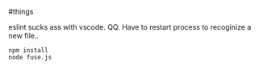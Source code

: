#things

eslint sucks ass with vscode. QQ. Have to restart process to recoginize a new file..

```
npm install
node fuse.js
```

